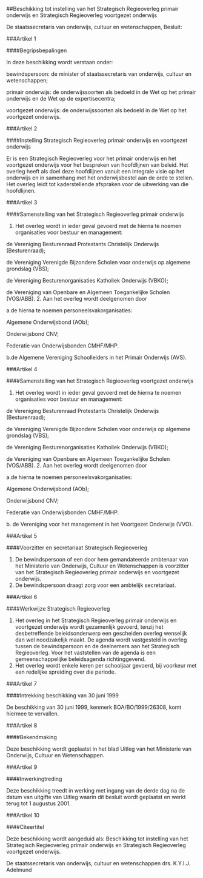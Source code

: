 <meta http-equiv='Content-Type' content='text/html; charset=utf-8' />

##Beschikking tot instelling van het Strategisch Regieoverleg primair onderwijs en Strategisch Regieoverleg voortgezet onderwijs

De staatssecretaris van onderwijs, cultuur en wetenschappen,   Besluit:    

###Artikel 1 

####Begripsbepalingen

In deze beschikking wordt verstaan onder:

bewindspersoon: de minister of staatssecretaris van onderwijs, cultuur en wetenschappen;

primair onderwijs: de onderwijssoorten als bedoeld in de Wet op het primair onderwijs en de Wet op de expertisecentra;

voortgezet onderwijs: de onderwijssoorten als bedoeld in de Wet op het voortgezet onderwijs.

###Artikel 2 

####Instelling Strategisch Regieoverleg primair onderwijs en voortgezet onderwijs

Er is een Strategisch Regieoverleg voor het primair onderwijs en het voortgezet onderwijs voor het bespreken van hoofdlijnen van beleid. Het overleg heeft als doel deze hoofdlijnen vanuit een integrale visie op het onderwijs en in samenhang met het onderwijsbestel aan de orde te stellen. Het overleg leidt tot kaderstellende afspraken voor de uitwerking van die hoofdlijnen.

###Artikel 3 

####Samenstelling van het Strategisch Regieoverleg primair onderwijs

1.  Het overleg wordt in ieder geval gevoerd met de hierna te noemen organisaties voor bestuur en management:

de Vereniging Besturenraad Protestants Christelijk Onderwijs (Besturenraad);

de Vereniging Verenigde Bijzondere Scholen voor onderwijs op algemene grondslag (VBS);

de Vereniging Besturenorganisaties Katholiek Onderwijs (VBKO);

de Vereniging van Openbare en Algemeen Toegankelijke Scholen (VOS/ABB). 
2. Aan het overleg wordt deelgenomen door 

a.de hierna te noemen personeelsvakorganisaties:

Algemene Onderwijsbond (AOb);

Onderwijsbond CNV;

Federatie van Onderwijsbonden CMHF/MHP.

b.de Algemene Vereniging Schoolleiders in het Primair Onderwijs (AVS).

###Artikel 4 

####Samenstelling van het Strategisch Regieoverleg voortgezet onderwijs

1.  Het overleg wordt in ieder geval gevoerd met de hierna te noemen organisaties voor bestuur en management:

de Vereniging Besturenraad Protestants Christelijk Onderwijs (Besturenraad);

de Vereniging Verenigde Bijzondere Scholen voor onderwijs op algemene grondslag (VBS);

de Vereniging Besturenorganisaties Katholiek Onderwijs (VBKO);

de Vereniging van Openbare en Algemeen Toegankelijke Scholen (VOS/ABB). 
2. Aan het overleg wordt deelgenomen door

a.de hierna te noemen personeelsvakorganisaties:

Algemene Onderwijsbond (AOb);

Onderwijsbond CNV;

Federatie van Onderwijsbonden CMHF/MHP.

b. de Vereniging voor het management in het Voortgezet Onderwijs (VVO). 

###Artikel 5 

####Voorzitter en secretariaat Strategisch Regieoverleg

1. De bewindspersoon of een door hem gemandateerde ambtenaar van het Ministerie van Onderwijs, Cultuur en Wetenschappen is voorzitter van het Strategisch Regieoverleg primair onderwijs en voortgezet onderwijs. 
2. De bewindspersoon draagt zorg voor een ambtelijk secretariaat.

###Artikel 6 

####Werkwijze Strategisch Regieoverleg

1. Het overleg in het Strategisch Regieoverleg primair onderwijs en voortgezet onderwijs wordt gezamenlijk gevoerd, tenzij het desbetreffende beleidsonderwerp een gescheiden overleg wenselijk dan wel noodzakelijk maakt. De agenda wordt vastgesteld in overleg tussen de bewindspersoon en de deelnemers aan het Strategisch Regieoverleg. Voor het vaststellen van de agenda is een gemeenschappelijke beleidsagenda richtinggevend. 
2. Het overleg wordt enkele keren per schooljaar gevoerd, bij voorkeur met een redelijke spreiding over die periode.

###Artikel 7 

####Intrekking beschikking van 30 juni 1999

De beschikking van 30 juni 1999, kenmerk BOA/BO/1999/26308, komt hiermee te vervallen.

###Artikel 8 

####Bekendmaking

Deze beschikking wordt geplaatst in het blad Uitleg van het Ministerie van Onderwijs, Cultuur en Wetenschappen. 

###Artikel 9 

####Inwerkingtreding

Deze beschikking treedt in werking met ingang van de derde dag na de datum van uitgifte van Uitleg waarin dit besluit wordt geplaatst en werkt terug tot 1 augustus 2001.

###Artikel 10 

####Citeertitel

Deze beschikking wordt aangeduid als: Beschikking tot instelling van het Strategisch Regieoverleg primair onderwijs en Strategisch Regieoverleg voortgezet onderwijs.

De 
staatssecretaris van onderwijs, cultuur en wetenschappen
drs. K.Y.I.J. Adelmund     
